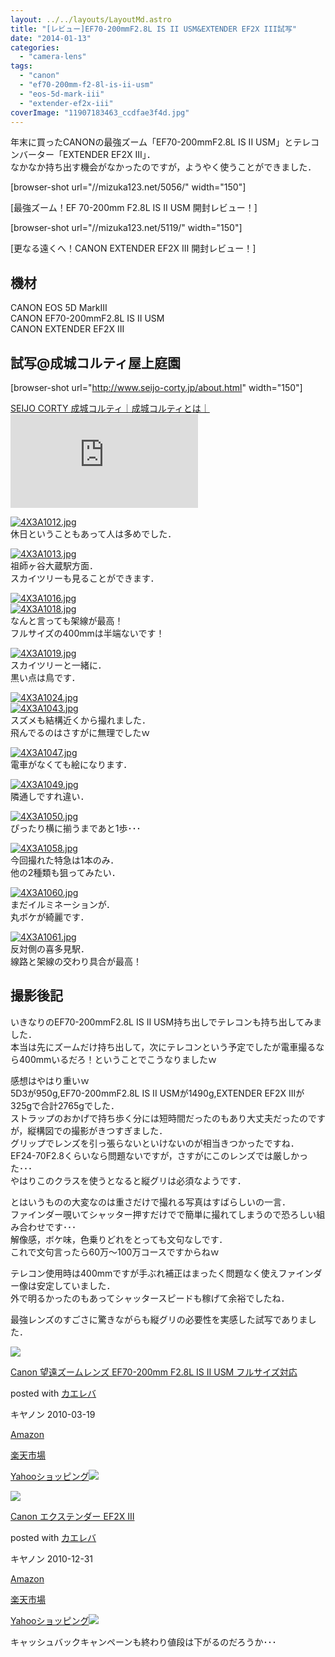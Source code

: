 ```yaml
---
layout: ../../layouts/LayoutMd.astro
title: "[レビュー]EF70-200mmF2.8L IS II USM&EXTENDER EF2X III試写"
date: "2014-01-13"
categories: 
  - "camera-lens"
tags: 
  - "canon"
  - "ef70-200mm-f2-8l-is-ii-usm"
  - "eos-5d-mark-iii"
  - "extender-ef2x-iii"
coverImage: "11907183463_ccdfae3f4d.jpg"
---
```


年末に買ったCANONの最強ズーム「EF70-200mmF2.8L IS II USM」とテレコンバーター「EXTENDER EF2X III」．  
なかなか持ち出す機会がなかったのですが，ようやく使うことができました．

\[browser-shot url="//mizuka123.net/5056/" width="150"\]

[最強ズーム！EF 70-200mm F2.8L IS II USM 開封レビュー！]

\[browser-shot url="//mizuka123.net/5119/" width="150"\]

[更なる遠くへ！CANON EXTENDER EF2X III 開封レビュー！]

## 機材

CANON EOS 5D MarkⅢ  
CANON EF70-200mmF2.8L IS II USM  
CANON EXTENDER EF2X III

## 試写@成城コルティ屋上庭園

\[browser-shot url="http://www.seijo-corty.jp/about.html" width="150"\]

[SEIJO CORTY 成城コルティ｜成城コルティとは｜](http://www.seijo-corty.jp/about.html) [![](http://b.hatena.ne.jp/entry/image/http://www.seijo-corty.jp/about.html)](http://b.hatena.ne.jp/entry/http://www.seijo-corty.jp/about.html)

[![4X3A1012.jpg](/wp/images/11907308244_92fff0b60d_b.jpg)](http://www.flickr.com/photos/67522130@N08/11907308244/ "4X3A1012.jpg")  
休日ということもあって人は多めでした．

[![4X3A1013.jpg](/wp/images/11907313454_f75f206f1b_b.jpg)](http://www.flickr.com/photos/67522130@N08/11907313454/ "4X3A1013.jpg")  
祖師ヶ谷大蔵駅方面．  
スカイツリーも見ることができます．

[![4X3A1016.jpg](/wp/images/11906876555_90c7b35476_b.jpg)](http://www.flickr.com/photos/67522130@N08/11906876555/ "4X3A1016.jpg")  
[![4X3A1018.jpg](/wp/images/11907156533_04b4231705_b.jpg)](http://www.flickr.com/photos/67522130@N08/11907156533/ "4X3A1018.jpg")  
なんと言っても架線が最高！  
フルサイズの400mmは半端ないです！

[![4X3A1019.jpg](/wp/images/11907329494_2705553b7b_b.jpg)](http://www.flickr.com/photos/67522130@N08/11907329494/ "4X3A1019.jpg")  
スカイツリーと一緒に．  
黒い点は鳥です．

[![4X3A1024.jpg](/wp/images/11907757286_8e83e804d2_b.jpg)](http://www.flickr.com/photos/67522130@N08/11907757286/ "4X3A1024.jpg")  
[![4X3A1043.jpg](/wp/images/11907760776_4d5dfdd6b7_b.jpg)](http://www.flickr.com/photos/67522130@N08/11907760776/ "4X3A1043.jpg")  
スズメも結構近くから撮れました．  
飛んでるのはさすがに無理でしたｗ

[![4X3A1047.jpg](/wp/images/11907341034_1f76f59edd_b.jpg)](http://www.flickr.com/photos/67522130@N08/11907341034/ "4X3A1047.jpg")  
電車がなくても絵になります．

[![4X3A1049.jpg](/wp/images/11907346684_d58b1c8738_b.jpg)](http://www.flickr.com/photos/67522130@N08/11907346684/ "4X3A1049.jpg")  
隣通しですれ違い．

[![4X3A1050.jpg](/wp/images/11907183463_ccdfae3f4d_b.jpg)](http://www.flickr.com/photos/67522130@N08/11907183463/ "4X3A1050.jpg")  
ぴったり横に揃うまであと1歩･･･

[![4X3A1058.jpg](/wp/images/11907783546_c518c5edc5_b.jpg)](http://www.flickr.com/photos/67522130@N08/11907783546/ "4X3A1058.jpg")  
今回撮れた特急は1本のみ．  
他の2種類も狙ってみたい．

[![4X3A1060.jpg](/wp/images/11906922205_c90f366384_b.jpg)](http://www.flickr.com/photos/67522130@N08/11906922205/ "4X3A1060.jpg")  
まだイルミネーションが．  
丸ボケが綺麗です．

[![4X3A1061.jpg](/wp/images/11907201823_e9624f9aac_b.jpg)](http://www.flickr.com/photos/67522130@N08/11907201823/ "4X3A1061.jpg")  
反対側の喜多見駅．  
線路と架線の交わり具合が最高！

## 撮影後記

いきなりのEF70-200mmF2.8L IS II USM持ち出しでテレコンも持ち出してみました．  
本当は先にズームだけ持ち出して，次にテレコンという予定でしたが電車撮るなら400mmいるだろ！ということでこうなりましたｗ

感想はやはり重いｗ  
5D3が950g,EF70-200mmF2.8L IS II USMが1490g,EXTENDER EF2X IIIが325gで合計2765gでした．  
ストラップのおかげで持ち歩く分には短時間だったのもあり大丈夫だったのですが，縦構図での撮影がきつすぎました．  
グリップでレンズを引っ張らないといけないのが相当きつかったですね．  
EF24-70F2.8くらいなら問題ないですが，さすがにこのレンズでは厳しかった･･･  
やはりこのクラスを使うとなると縦グリは必須なようです．

とはいうものの大変なのは重さだけで撮れる写真はすばらしいの一言．  
ファインダー覗いてシャッター押すだけでで簡単に撮れてしまうので恐ろしい組み合わせです･･･  
解像感，ボケ味，色乗りどれをとっても文句なしです．  
これで文句言ったら60万～100万コースですからねｗ

テレコン使用時は400mmですが手ぶれ補正はまったく問題なく使えファインダー像は安定していました．  
外で明るかったのもあってシャッタースピードも稼げて余裕でしたね．

最強レンズのすごさに驚きながらも縦グリの必要性を実感した試写でありました．

[![](/wp/images/41RXcCCQD6L._SL160_.jpg)](https://www.amazon.co.jp/exec/obidos/ASIN/B0033567D8/mizuka123-22/ref=nosim/)

[Canon 望遠ズームレンズ EF70-200mm F2.8L IS II USM フルサイズ対応](https://www.amazon.co.jp/exec/obidos/ASIN/B0033567D8/mizuka123-22/ref=nosim/)

posted with [カエレバ](http://kaereba.com)

キヤノン 2010-03-19

[Amazon](http://www.amazon.co.jp/gp/search?keywords=EF70-200mm%20F2.8L&__mk_ja_JP=%83J%83%5E%83J%83i&tag=mizuka123-22 "アマゾン")

[楽天市場](http://hb.afl.rakuten.co.jp/hgc/032b53ee.4b34c5ee.0f4a541e.f440145e/?pc=http%3A%2F%2Fsearch.rakuten.co.jp%2Fsearch%2Fmall%2FEF70-200mm%2520F2.8L%2F-%2Ff.1-p.1-s.1-sf.0-st.A-v.2%3Fx%3D0%26scid%3Daf_ich_link_urltxt%26m%3Dhttp%3A%2F%2Fm.rakuten.co.jp%2F "楽天市場")

[Yahooショッピング![](//ad.jp.ap.valuecommerce.com/servlet/gifbanner?sid=3066752&pid=881990642)](//ck.jp.ap.valuecommerce.com/servlet/referral?sid=3066752&pid=881990642&vc_url=http%3A%2F%2Fshopping.search.yahoo.co.jp%2Fsearch%3FuIv%3Don%26ei%3DUTF-8%26tab_ex%3Dcommerce%26slider%3D0%26va%3DEF70-200mm%2520F2.8L "Yahooショッピング")

[![](/wp/images/31Y%2BBMRAA%2BL._SL160_.jpg)](https://www.amazon.co.jp/exec/obidos/ASIN/B0040X454A/mizuka123-22/ref=nosim/)

[Canon エクステンダー EF2X III](https://www.amazon.co.jp/exec/obidos/ASIN/B0040X454A/mizuka123-22/ref=nosim/)

posted with [カエレバ](http://kaereba.com)

キヤノン 2010-12-31

[Amazon](http://www.amazon.co.jp/gp/search?keywords=EF2X&__mk_ja_JP=%83J%83%5E%83J%83i&tag=mizuka123-22 "アマゾン")

[楽天市場](http://hb.afl.rakuten.co.jp/hgc/032b53ee.4b34c5ee.0f4a541e.f440145e/?pc=http%3A%2F%2Fsearch.rakuten.co.jp%2Fsearch%2Fmall%2FEF2X%2F-%2Ff.1-p.1-s.1-sf.0-st.A-v.2%3Fx%3D0%26scid%3Daf_ich_link_urltxt%26m%3Dhttp%3A%2F%2Fm.rakuten.co.jp%2F "楽天市場")

[Yahooショッピング![](//ad.jp.ap.valuecommerce.com/servlet/gifbanner?sid=3066752&pid=881990642)](//ck.jp.ap.valuecommerce.com/servlet/referral?sid=3066752&pid=881990642&vc_url=http%3A%2F%2Fshopping.search.yahoo.co.jp%2Fsearch%3FuIv%3Don%26ei%3DUTF-8%26tab_ex%3Dcommerce%26slider%3D0%26va%3DEF2X "Yahooショッピング")

キャッシュバックキャンペーンも終わり値段は下がるのだろうか･･･
